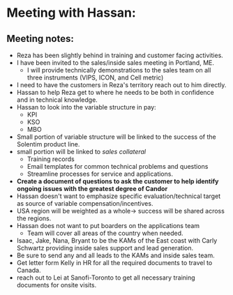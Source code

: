 # Meeting with Hassan:

## Meeting notes:
- Reza has been slightly behind in training and customer facing activities.
- I have been invited to the sales/inside sales meeting in Portland, ME.
  - I will provide technically demonstrations to the sales team on all three instruments (VIPS, ICON, and Cell metric)
- I need to have the customers in Reza's territory reach out to him directly.
- Hassan to help Reza get to where he needs to be both in confidence and in technical knowledge.
- Hassan to look into the variable structure in pay:
  - KPI
  - KSO
  - MBO
- Small portion of variable structure will be linked to the success of the Solentim product line.
- small portion will be linked to *sales collateral*
  - Training records
  - Email templates for common technical problems and questions
  - Streamline processes for service and applications.
- **Create a document of questions to ask the customer to help identify ongoing issues with the greatest degree of Candor**
- Hassan doesn't want to emphasize specific evaluation/technical target as source of variable compensation/incentives.
- USA region will be weighted as a whole-> success will be shared across the regions.
- Hassan does not want to put boarders on the applications team
  - Team will cover all areas of the country when needed.
- Isaac, Jake, Nana, Bryant to be the KAMs of the East coast with Carly Schwartz providing inside sales support and lead generation.
- Be sure to send any and all leads to the KAMs and inside sales team.
- Get letter form Kelly in HR for all the required documents to travel to Canada.
- reach out to Lei at Sanofi-Toronto to get all necessary training documents for onsite visits. 
